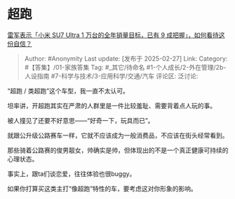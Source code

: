 # 超跑
[雷军表示「小米 SU7 Ultra 1 万台的全年销量目标，已有 9 成把握」，如何看待这份自信？](https://www.zhihu.com/question/13409883990/answer/112121301826)

> Author: #Anonymity
> Last update: [发布于 2025-02-27]
> Link:
> Category: #【答集】/01-家族答集 
> Tag: #_其它/待命名 #1-个人成长/2-外在管理/2b-人设指南 #7-科学与技术/3-应用科学/交通/汽车 
> 评论区:
> 泛讨论:

“超跑 / 类超跑”这个车型，我一直不太认可。

坦率讲，开超跑其实在严肃的人群里是一件比较羞耻、需要背着点人玩的事。

被人撞见了还要不好意思——“好奇一下，玩具而已”。

就跟公升级公路赛车一样，它就不应该成为一般消费品，不应该在街头经常看到。

那些骑着公路赛的俊男靓女，帅确实是帅，但体现出的不是一个真正健康可持续的心理状态。

事实上，跟ta们谈恋爱，往往体验也很buggy。

如果你打算买这类主打“像超跑”特性的车，要考虑这对你形象的影响。
